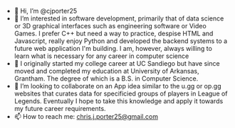 - 👋 Hi, I’m @cjporter25
- 👀 I’m interested in software development, primarily that of data science or 3D graphical interfaces such as engineering software or Video Games. I prefer C++ but need a way to practice, despise HTML and Javascript, really enjoy Python and developed the backend systems to a future web application I'm building. I am, however, always willing to learn what is necessary for any career in computer science
- 🌱 I originally started my college career at UC Sandiego but have since moved and completed my education at University of Arkansas, Grantham. The degree of which is a B.S. in Computer Science.
- 💞️ I’m looking to collaborate on an App idea similar to the u.gg or op.gg websites that curates data for specificied groups of players in League of Legends. Eventually I hope to take this knowledge and apply it towards my future career requirements.
- 📫 How to reach me: chris.j.porter25@gmail.com

<!---
cjporter25/cjporter25 is a ✨ special ✨ repository because its `README.md` (this file) appears on your GitHub profile.
You can click the Preview link to take a look at your changes.
--->

